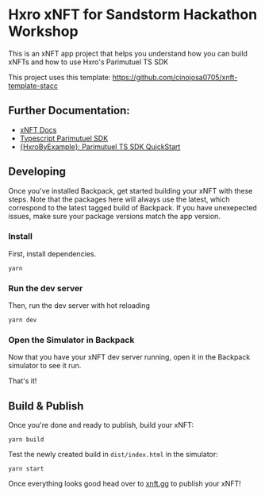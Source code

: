 # Hxro xNFT for Sandstorm Hackathon Workshop

This is an xNFT app project that helps you understand how you can build xNFTs and how to use Hxro's Parimutuel TS SDK

This project uses this template: https://github.com/cinojosa0705/xnft-template-stacc

## Further Documentation: 

  * [xNFT Docs](https://docs.xnfts.dev/getting-started/getting-started)
  * [Typescript Parimutuel SDK](https://www.npmjs.com/package/@hxronetwork/parimutuelsdk)
  * [{HxroByExample}: Parimutuel TS SDK QuickStart](https://wiry-node-147.notion.site/Typescript-SDK-QuickStart-090b58f314b04f7ea6b88a1714450b9a)

## Developing

Once you've installed Backpack, get started building your xNFT with these steps. Note that the packages here will always use the latest, which correspond to the latest tagged build of Backpack. If you have unexepected issues, make sure your package versions match the app version.

### Install

First, install dependencies.

```
yarn
```

### Run the dev server

Then, run the dev server with hot reloading

```
yarn dev
```

### Open the Simulator in Backpack

Now that you have your xNFT dev server running, open it in the Backpack simulator to see it run.

That's it!


## Build & Publish

Once you're done and ready to publish, build your xNFT:

```
yarn build
```

Test the newly created build in `dist/index.html` in the simulator:

```
yarn start
```

Once everything looks good head over to [xnft.gg](https://www.xnft.gg) to publish your xNFT!
